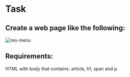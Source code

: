# Task

## Create a web page like the following:
![res-menu](https://user-images.githubusercontent.com/85792514/169787729-095986ad-255e-4831-b7c9-e47baa87076d.png)

## Requirements:
HTML with body that contains: article, h1, span and p.
